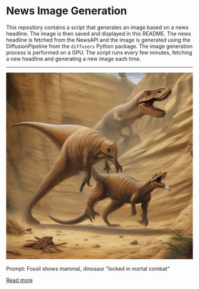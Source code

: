 # News Image Generation
This repository contains a script that generates an image based on a news headline. The image is then saved and displayed in this README.
The news headline is fetched from the NewsAPI and the image is generated using the DiffusionPipeline from the `diffusers` Python package. The image generation process is performed on a GPU.
The script runs every few minutes, fetching a new headline and generating a new image each time.

---

![Generated Image](image.png)

Prompt: Fossil shows mammal, dinosaur "locked in mortal combat"

[Read more](https://www.cbsnews.com/news/dinosaur-mammal-fossil-mortal-combat-repenomamus-robustus-psittacosaurus/)